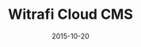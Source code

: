 ---
layout: post
title: Witrafi Cloud CMS
date: 2015-10-20
image: /images/homepage/cover-1.jpg
description: Witrafi Cloud CMS is designed for monitoring and maintaining the backend of Witrafi Cloud Parking Service. I was responsible for the front-end design and development. The main tech-stack is AngularJS and Bootstrap. Other tools for the project management and test include Yeoman, Grunt, Bower, Protractor and Jira.
categories: [project]
tags: [Project, Angularjs]
---